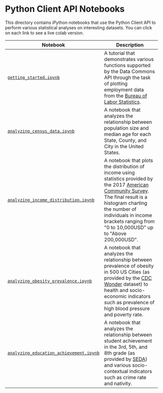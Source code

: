 # Python Client API Notebooks

This directory contains iPython notebooks that use the Python Client API to
perform various statistical analyses on interesting datasets. You can click on
each link to see a live colab version.

Notebook | Description
-------- | -----------
[`getting_started.ipynb`](https://colab.research.google.com/drive/1ZNXTHu3J0W3vo9Mg3kNUpk0hnD6Ce1u6)                 | A tutorial that demonstrates various functions supported by the Data Commons API through the task of plotting employment data from the [Bureau of Labor Statistics](https://www.bls.gov/).
[`analyzing_census_data.ipynb`](https://colab.research.google.com/drive/1qCPZZD0MPWx6CC34wFVJc_9B2-q0F-h_)           | A notebook that analyzes the relationship between population size and median age for each State, County, and City in the United States.
[`analyzing_income_distribution.ipynb`](https://colab.research.google.com/drive/1uZtHeQ5FJoKPdjYjaHnIPXcAe0nKLcKO)   | A notebook that plots the distribution of income using statistics provided by the 2017 [American Community Survey](https://www.census.gov/programs-surveys/acs). The final result is a histogram charting the number of individuals in income brackets ranging from "0 to 10,000USD" up to "Above 200,000USD".
[`analyzing_obesity_prevalence.ipynb`](https://colab.research.google.com/drive/1cawpFQzuoRcZX0H_kpbBvhBNZzGjBN8t)    | A notebook that analyzes the relationship between prevalence of obesity in 500 US Cities (as provided by the [CDC Wonder](https://wonder.cdc.gov/) dataset) to health and socio-economic indicators such as prevalence of high blood pressure and poverty rate.
[`analyzing_education_achievement.ipynb`](https://colab.research.google.com/drive/1-FlOBVOdcWE4BK1bhhix1jv0-RU5bQ6a) | A notebook that analyzes the relationship between student achievement in the 3rd, 5th, and 8th grade (as provided by [SEDA](https://cepa.stanford.edu/seda/overview)) and various socio-contextual indicators such as crime rate and nativity.
